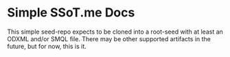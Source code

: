 # Simple SSoT.me Docs

This simple seed-repo expects to be cloned into a root-seed with at least an ODXML and/or SMQL file. 
There may be other supported artifacts in the future, but for now, this is it.

